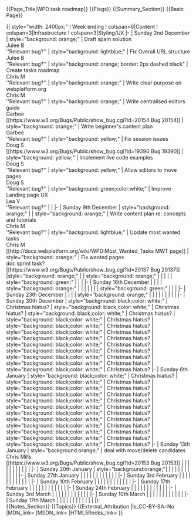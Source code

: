 {{Page_Title|WPD task roadmap}}
{{Flags}}
{{Summary_Section}}
{{Basic Page}}
<div style="width: 100%;overflow:scroll;">
{| style="width: 2400px;"
! Week ending
! colspan=6|Content
! colspan=3|Infrastructure
! colspan=3|Styling/UX
|-
| Sunday 2nd December
| style="background: orange;" | Draft spam solution<br>Julee B<br>''Relevant bug?''
| style="background: lightblue;" | Fix Overall URL structure<br>Julee B<br>''Relevant bug?''  
| style="background: orange; border: 2px dashed black" | Create tasks roadmap<br>Chris M<br>''Relevant bug?''
| style="background: orange;" | Write clear purpose on webplatform.org<br>Chris M<br>''Relevant bug?''
| style="background: orange;" | Write centralised editors guide<br>Garbee<br>[[https://www.w3.org/Bugs/Public/show_bug.cgi?id=20154 Bug 20154]]
| style="background: orange;" | Write beginner's content plan<br>Garbee<br>''Relevant bug?''
| style="background: yellow;" | Fix session issues<br>Doug S<br>[[https://www.w3.org/Bugs/Public/show_bug.cgi?id=19390 Bug 19390]]
| style="background: yellow;" | Implement live code examples<br>Doug S<br>''Relevant bug?'' 
| style="background: yellow;" | Allow editors to move pages<br>Doug S<br>''Relevant bug?''
| style="background: green;color:white;" | Improve Landing page UX<br>Lea V<br>''Relevant bug?''
|
|
|-
| Sunday 9th December
| style="background: orange;" |
| style="background: orange;" | Write content plan re: concepts and tutorials<br>Chris M<br>''Relevant bug?''  
| style="background: lightblue;" | Update most wanted tasks<br>Chris M<br>[[http://docs.webplatform.org/wiki/WPD:Most_Wanted_Tasks MWT page]]
| style="background: orange;" | Fix wanted pages<br>doc sprint task?<br>[[https://www.w3.org/Bugs/Public/show_bug.cgi?id=20137 Bug 20137]]
|style="background: orange;" |
| style="background: orange;" | 
|  
|  
|
| style="background: green;" | 
|
|
|-
| Sunday 16th December
|
|   
|
| style="background: orange;" |
|
| 
| 
|  
|
| style="background: green;" | 
|
|
|-
| Sunday 23th December
| 
|   
|
| style="background: orange;" |
|
| 
| 
|  
|
|
|
|
|-
| Sunday 30th December
| style="background: black;color: white;" | Christmas hiatus?
| style="background: black;color: white;" | Christmas hiatus?  
| style="background: black;color: white;" | Christmas hiatus?
| style="background: black;color: white;" | Christmas hiatus?
| style="background: black;color: white;" | Christmas hiatus?
| style="background: black;color: white;" | Christmas hiatus?
| style="background: black;color: white;" | Christmas hiatus?
| style="background: black;color: white;" | Christmas hiatus? 
| style="background: black;color: white;" | Christmas hiatus?
| style="background: black;color: white;" | Christmas hiatus?
| style="background: black;color: white;" | Christmas hiatus?
| style="background: black;color: white;" | Christmas hiatus?
|-
| Sunday 6th January
| style="background: black;color: white;" | Christmas hiatus?
| style="background: black;color: white;" | Christmas hiatus?  
| style="background: black;color: white;" | Christmas hiatus?
| style="background: black;color: white;" | Christmas hiatus?
| style="background: black;color: white;" | Christmas hiatus?
| style="background: black;color: white;" | Christmas hiatus?
| style="background: black;color: white;" | Christmas hiatus?
| style="background: black;color: white;" | Christmas hiatus? 
| style="background: black;color: white;" | Christmas hiatus?
| style="background: black;color: white;" | Christmas hiatus?
| style="background: black;color: white;" | Christmas hiatus?
| style="background: black;color: white;" | Christmas hiatus?
|-
| Sunday 13th January
| style="background:orange;" | deal with move/delete candidates<br>Chris Mills<br>[[https://www.w3.org/Bugs/Public/show_bug.cgi?id=20153 Bug 20153]]
|   
|
|
|
| 
| 
|  
|
|
|
|
|-
| Sunday 20th January
| style="background:orange;"|
|   
|
|
|
| 
| 
|  
|
|
|
|
|-
| Sunday 27th January
|
|   
|
|
|
| 
| 
|  
|
|
|
|
|-
| Sunday 3rd February
|
|   
|
|
|
| 
| 
|  
|
|
|
|
|-
| Sunday 10th February
|
|   
|
|
|
| 
| 
|  
|
|
|
|
|-
| Sunday 17th February
|
|   
|
|
|
| 
| 
|  
|
|
|
|
|-
| Sunday 24th February
|
|   
|
|
|
| 
| 
|  
|
|
|
|
|-
| Sunday 3rd March
|
|   
|
|
|
| 
| 
|  
|
|
|
|
|-
| Sunday 10th March
|
|   
|
|
|
| 
| 
|  
|
|
|
|
|-
| Sunday 17th March
|
|   
|
|
|
| 
| 
|  
|
|
|
|
|}
</div>
{{Notes_Section}}
{{Topics}}
{{External_Attribution
|Is_CC-BY-SA=No
|MDN_link=
|MSDN_link=
|HTML5Rocks_link=
}}